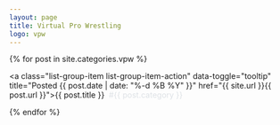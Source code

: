 ```yaml
---
layout: page
title: Virtual Pro Wrestling
logo: vpw
---
```


<div class="list-group">

{% for post in site.categories.vpw %}

<a class="list-group-item list-group-item-action" data-toggle="tooltip" title="Posted {{ post.date | date: "%-d %B %Y" }}" href="{{ site.url }}{{ post.url }}">{{ post.title }}&nbsp;&nbsp;<span style="color: #dee2e6">#{{ post.category }}</span></a>

{% endfor %}

</div>





